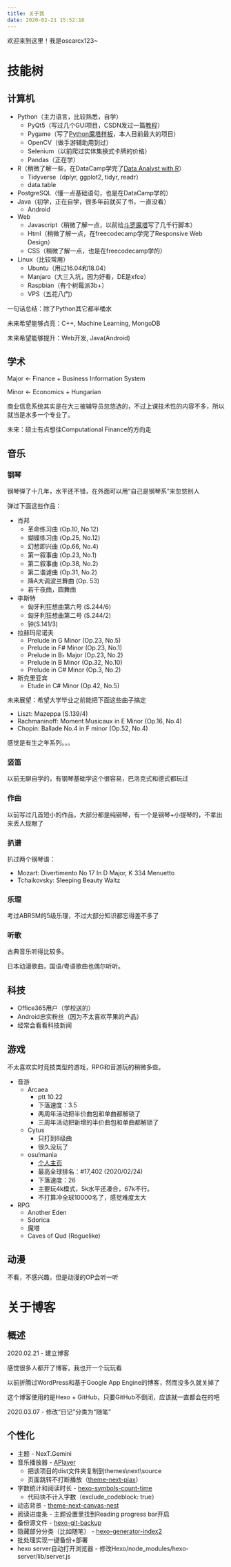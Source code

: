 ```yaml
---
title: 关于我
date: 2020-02-21 15:52:18
---
```

欢迎来到这里！我是oscarcx123~

# 技能树

## 计算机

* Python（主力语言，比较熟悉，自学）
    * PyQt5（写过几个GUI项目，CSDN发过一篇[教程](https://blog.csdn.net/AzureMouse/article/details/90338961)）
    * Pygame（写了[Python魔塔样板](https://github.com/oscarcx123/MagicTower-Python)，本人目前最大的项目）
    * OpenCV（做手游辅助用到过）
    * Selenium（以前爬过实体集换式卡牌的价格）
    * Pandas（正在学）
* R（稍微了解一些，在DataCamp学完了[Data Analyst with R](https://www.datacamp.com/tracks/data-analyst-with-r)）
    * Tidyverse（dplyr, ggplot2, tidyr, readr）
    * data.table
* PostgreSQL（懂一点基础语句，也是在DataCamp学的）
* Java（初学，正在自学，很多年前就买了书，一直没看）
    * Android
* Web
    * Javascript（稍微了解一点，以前给[斗罗魔塔](https://h5mota.com/games/douluomota/)写了几千行脚本）
    * Html（稍微了解一点，在freecodecamp学完了Responsive Web Design）
    * CSS（稍微了解一点，也是在freecodecamp学的）
* Linux（比较常用）
    * Ubuntu（用过16.04和18.04）
    * Manjaro（大三入坑，因为好看，DE是xfce）
    * Raspbian（有个树莓派3b+）
    * VPS（五花八门）

一句话总结：除了Python其它都半桶水

未来希望能够点亮：C++, Machine Learning, MongoDB

未来希望能够提升：Web开发, Java(Android)

## 学术

Major <- Finance + Business Information System

Minor <- Economics + Hungarian

商业信息系统其实是在大三被辅导员忽悠选的，不过上课技术性的内容不多，所以就当是水多一个专业了。

未来：硕士有点想往Computational Finance的方向走

## 音乐

### 钢琴

钢琴弹了十几年，水平还不错，在外面可以用“自己是钢琴系”来忽悠别人

弹过下面这些作品：
* 肖邦
    * 革命练习曲 (Op.10, No.12)
    * 蝴蝶练习曲 (Op.25, No.12)
    * 幻想即兴曲 (Op.66, No.4)
    * 第一叙事曲 (Op.23, No.1)
    * 第二叙事曲 (Op.38, No.2)
    * 第二谐谑曲 (Op.31, No.2)
    * 降A大调波兰舞曲 (Op. 53)
    * 若干夜曲，圆舞曲
* 李斯特
    * 匈牙利狂想曲第六号 (S.244/6)
    * 匈牙利狂想曲第二号 (S.244/2)
    * 钟(S.141/3)
* 拉赫玛尼诺夫
    * Prelude in G Minor (Op.23, No.5)
    * Prelude in F# Minor (Op.23, No.1)
    * Prelude in B♭ Major (Op.23, No.2)
    * Prelude in B Minor (Op.32, No.10)
    * Prelude in C# Minor (Op.3, No.2)
* 斯克里亚宾
    * Etude in C# Minor (Op.42, No.5)

未来展望：希望大学毕业之前能把下面这些曲子搞定

* Liszt: Mazeppa (S.139/4)
* Rachmaninoff: Moment Musicaux in E Minor (Op.16, No.4)
* Chopin: Ballade No.4 in F minor (Op.52, No.4)

感觉是有生之年系列。。。

### 竖笛

以前无聊自学的，有钢琴基础学这个很容易，巴洛克式和德式都玩过

### 作曲

以前写过几首短小的作品，大部分都是纯钢琴，有一个是钢琴+小提琴的，不拿出来丢人现眼了

### 扒谱

扒过两个钢琴谱：

* Mozart: Divertimento No 17 In D Major, K 334 Menuetto
* Tchaikovsky: Sleeping Beauty Waltz

### 乐理

考过ABRSM的5级乐理，不过大部分知识都忘得差不多了

### 听歌

古典音乐听得比较多。

日本动漫歌曲，国语/粤语歌曲也偶尔听听。

## 科技

* Office365用户（学校送的）
* Android忠实粉丝（因为不太喜欢苹果的产品）
* 经常会看看科技新闻

## 游戏

不太喜欢实时竞技类型的游戏，RPG和音游玩的稍微多些。

* 音游
    * Arcaea
        * ptt 10.22
        * 下落速度：3.5
        * 两周年活动把半价曲包和单曲都解锁了
        * 三周年活动把新增的半价曲包和单曲都解锁了
    * Cytus
        * 只打到8级曲
        * 很久没玩了
    * osu!mania
        * [个人主页](https://osu.ppy.sh/users/13929448)
        * 最高全球排名：#17,402 (2020/02/24)
        * 下落速度：26
        * 主要玩4k模式，5k水平还凑合，67k不行。
        * 不打算冲全球10000名了，感觉难度太大
* RPG
    * Another Eden
    * Sdorica
    * 魔塔
    * Caves of Qud (Roguelike)

## 动漫

不看，不感兴趣，但是动漫的OP会听一听

# 关于博客

## 概述

2020.02.21 - 建立博客

感觉很多人都开了博客，我也开一个玩玩看

以前折腾过WordPress和基于Google App Engine的博客，然而没多久就关掉了

这个博客使用的是Hexo + GitHub，只要GitHub不倒闭，应该就一直都会在的吧

2020.03.07 - 修改“日记”分类为“随笔”

## 个性化

* 主题 - NexT.Gemini
* 音乐播放器 - [APlayer](https://github.com/MoePlayer/APlayer)
    * 把该项目的dist文件夹复制到themes\next\source
    * 页面跳转不打断播放（[theme-next-pjax](https://github.com/theme-next/theme-next-pjax)）
* 字数统计和阅读时长 - [hexo-symbols-count-time](https://github.com/theme-next/hexo-symbols-count-time)
    * 代码块不计入字数（exclude_codeblock: true）
* 动态背景 - [theme-next-canvas-nest](https://github.com/theme-next/theme-next-canvas-nest)
* 阅读进度条 - 主题设置里找到Reading progress bar开启
* 备份源文件 - [hexo-git-backup](https://github.com/coneycode/hexo-git-backup)
* 隐藏部分分类（比如随笔） - [hexo-generator-index2](https://github.com/Jamling/hexo-generator-index2)
* 批处理实现一键备份+部署
* hexo server自动打开浏览器 - 修改Hexo/node_modules/hexo-server/lib/server.js